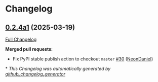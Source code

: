 # Changelog

## [0.2.4a1](https://github.com/OpenVoiceOS/ovos-PHAL-plugin-wallpaper-manager/tree/0.2.4a1) (2025-03-19)

[Full Changelog](https://github.com/OpenVoiceOS/ovos-PHAL-plugin-wallpaper-manager/compare/0.2.3...0.2.4a1)

**Merged pull requests:**

- Fix PyPI stable publish action to checkout `master` [\#30](https://github.com/OpenVoiceOS/ovos-PHAL-plugin-wallpaper-manager/pull/30) ([NeonDaniel](https://github.com/NeonDaniel))



\* *This Changelog was automatically generated by [github_changelog_generator](https://github.com/github-changelog-generator/github-changelog-generator)*
